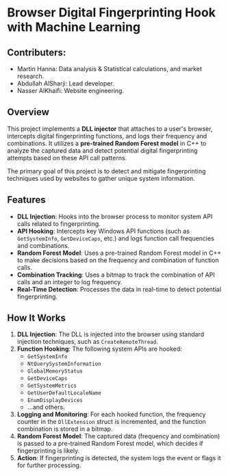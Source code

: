 # Browser Digital Fingerprinting Hook with Machine Learning

## Contributers:
- Martin Hanna: Data analysis & Statistical calculations, and market research.
- Abdullah AlSharji: Lead developer.
- Nasser AlKhaifi: Website engineering.

## Overview

This project implements a **DLL injector** that attaches to a user's browser, intercepts digital fingerprinting functions, and logs their frequency and combinations. It utilizes a **pre-trained Random Forest model** in C++ to analyze the captured data and detect potential digital fingerprinting attempts based on these API call patterns.

The primary goal of this project is to detect and mitigate fingerprinting techniques used by websites to gather unique system information.

## Features

- **DLL Injection**: Hooks into the browser process to monitor system API calls related to fingerprinting.
- **API Hooking**: Intercepts key Windows API functions (such as `GetSystemInfo`, `GetDeviceCaps`, etc.) and logs function call frequencies and combinations.
- **Random Forest Model**: Uses a pre-trained Random Forest model in C++ to make decisions based on the frequency and combination of function calls.
- **Combination Tracking**: Uses a bitmap to track the combination of API calls and an integer to log frequency.
- **Real-Time Detection**: Processes the data in real-time to detect potential fingerprinting.

## How It Works

1. **DLL Injection**: The DLL is injected into the browser using standard injection techniques, such as `CreateRemoteThread`.
2. **Function Hooking**: The following system APIs are hooked:
   - `GetSystemInfo`
   - `NtQuerySystemInformation`
   - `GlobalMemoryStatus`
   - `GetDeviceCaps`
   - `GetSystemMetrics`
   - `GetUserDefaultLocaleName`
   - `EnumDisplayDevices`
   - ...and others.
3. **Logging and Monitoring**: For each hooked function, the frequency counter in the `DllExtension` struct is incremented, and the function combination is stored in a bitmap.
4. **Random Forest Model**: The captured data (frequency and combination) is passed to a pre-trained Random Forest model, which decides if fingerprinting is likely.
5. **Action**: If fingerprinting is detected, the system logs the event or flags it for further processing.
